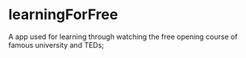 learningForFree
===============

A app used for learning through watching the free opening course of famous university and TEDs;
